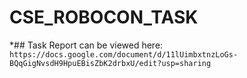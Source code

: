 # CSE_ROBOCON_TASK 
*## Task Report can be viewed here:
`https://docs.google.com/document/d/11lUimbxtnzLoGs-BQqGigNvsdH9HpuEBisZbK2drbxU/edit?usp=sharing`

